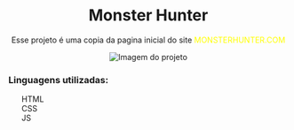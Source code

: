 <h1 align="center">Monster Hunter</h1>

<p align="center">Esse projeto é uma copia da pagina inicial do site <a href="https://www.monsterhunter.com/" style="text-decoration:none; color:yellow;">MONSTERHUNTER.COM</a></p>

<div align="center">
  <img src="./images/readmeImg.jpg" alt="Imagem do projeto">
</div>

<h3>Linguagens utilizadas:</h3>
<ul style="list-style:none;">
  <li>HTML</li>
  <li>CSS</li>
  <li>JS</li>
</ul>